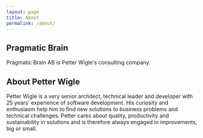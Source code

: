 ```yaml
---
layout: page
title: About
permalink: /about/
---
```


## Pragmatic Brain
Pragmatic Brain AB is Petter Wigle's consulting company.

## About Petter Wigle

Petter Wigle is a very senior architect, technical leader and developer with 25 years’ experience of software development.
His curiosity and enthusiasm help him to find new solutions to business problems and technical challenges.
Petter cares about quality, productivity and sustainability in solutions and is therefore always engaged in improvements, big or small.
